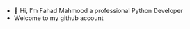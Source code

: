 - 👋 Hi, I’m Fahad Mahmood a professional Python Developer 
- Welcome to my github account

<!---
Fahad-DzineMedia/Fahad-DzineMedia is a ✨ special ✨ repository because its `README.md` (this file) appears on your GitHub profile.
You can click the Preview link to take a look at your changes.
--->
